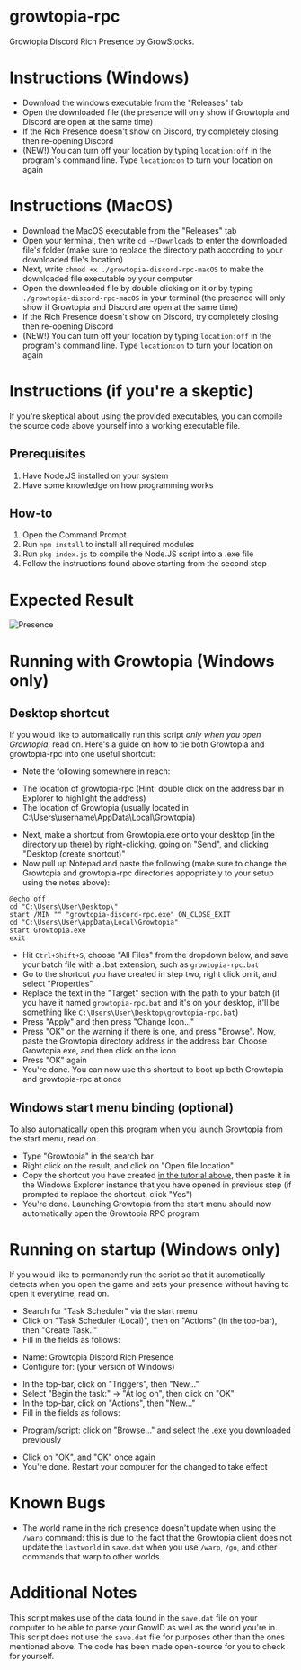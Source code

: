 # growtopia-rpc

Growtopia Discord Rich Presence by GrowStocks.


# Instructions (Windows)
- Download the windows executable from the "Releases" tab
- Open the downloaded file (the presence will only show if Growtopia and Discord are open at the same time) 
- If the Rich Presence doesn't show on Discord, try completely closing then re-opening Discord
- (NEW!) You can turn off your location by typing `location:off` in the program's command line. Type `location:on` to turn your location on again

# Instructions (MacOS)
- Download the MacOS executable from the "Releases" tab
- Open your terminal, then write `cd ~/Downloads` to enter the downloaded file's folder (make sure to replace the directory path according to your downloaded file's location)
- Next, write `chmod +x ./growtopia-discord-rpc-macOS` to make the downloaded file executable by your computer
- Open the downloaded file by double clicking on it or by typing `./growtopia-discord-rpc-macOS` in your terminal (the presence will only show if Growtopia and Discord are open at the same time) 
- If the Rich Presence doesn't show on Discord, try completely closing then re-opening Discord
- (NEW!) You can turn off your location by typing `location:off` in the program's command line. Type `location:on` to turn your location on again

# Instructions (if you're a skeptic)
If you're skeptical about using the provided executables, you can compile the source code above yourself into a working executable file.

## Prerequisites
1. Have Node.JS installed on your system
2. Have some knowledge on how programming works

## How-to
1. Open the Command Prompt
2. Run `npm install` to install all required modules
3. Run `pkg index.js` to compile the Node.JS script into a .exe file
4. Follow the instructions found above starting from the second step

# Expected Result

![Presence](https://i.imgur.com/5dYcvV1.png)

# Running with Growtopia (Windows only)

## Desktop shortcut
If you would like to automatically run this script _only when you open Growtopia_, read on. Here's a guide on how to tie both Growtopia and growtopia-rpc into one useful shortcut:
- Note the following somewhere in reach:
+ The location of growtopia-rpc (Hint: double click on the address bar in Explorer to highlight the address)
+ The location of Growtopia (usually located in C:\Users\username\AppData\Local\Growtopia)
- Next, make a shortcut from Growtopia.exe onto your desktop (in the directory up there) by right-clicking, going on "Send", and clicking "Desktop (create shortcut)"
- Now pull up Notepad and paste the following (make sure to change the Growtopia and growtopia-rpc directories appopriately to your setup using the notes above):

```
@echo off
cd "C:\Users\User\Desktop\"
start /MIN "" "growtopia-discord-rpc.exe" ON_CLOSE_EXIT
cd "C:\Users\User\AppData\Local\Growtopia"
start Growtopia.exe
exit
```
- Hit `Ctrl+Shift+S`, choose "All Files" from the dropdown below, and save your batch file with a .bat extension, such as `growtopia-rpc.bat`
- Go to the shortcut you have created in step two, right click on it, and select "Properties"
- Replace the text in the "Target" section with the path to your batch (if you have it named `growtopia-rpc.bat` and it's on your desktop, it'll be something like `C:\Users\User\Desktop\growtopia-rpc.bat`)
- Press "Apply" and then press "Change Icon..."
- Press "OK" on the warning if there is one, and press "Browse". Now, paste the Growtopia directory address in the address bar. Choose Growtopia.exe, and then click on the icon
- Press "OK" again
- You're done. You can now use this shortcut to boot up both Growtopia and growtopia-rpc at once

## Windows start menu binding (optional)
To also automatically open this program when you launch Growtopia from the start menu, read on.
- Type "Growtopia" in the search bar
- Right click on the result, and click on "Open file location"
- Copy the shortcut you have created [in the tutorial above](#desktop-shortcut), then paste it in the Windows Explorer instance that you have opened in previous step (if prompted to replace the shortcut, click "Yes")
- You're done. Launching Growtopia from the start menu should now automatically open the Growtopia RPC program

# Running on startup (Windows only)

If you would like to permanently run the script so that it automatically detects when you open the game and sets your presence without having to open it everytime, read on.
- Search for "Task Scheduler" via the start menu
- Click on "Task Scheduler (Local)", then on "Actions" (in the top-bar), then "Create Task.."
- Fill in the fields as follows:
+ Name: Growtopia Discord Rich Presence
+ Configure for: (your version of Windows)
- In the top-bar, click on "Triggers", then "New..."
- Select "Begin the task:" -> "At log on", then click on "OK"
- In the top-bar, click on "Actions", then "New..."
- Fill in the fields as follows:
+ Program/script: click on "Browse..." and select the .exe you downloaded previously
- Click on "OK", and "OK" once again
- You're done. Restart your computer for the changed to take effect

# Known Bugs
- The world name in the rich presence doesn't update when using the `/warp` command: this is due to the fact that the Growtopia client does not update the `lastworld` in `save.dat` when you use `/warp`, `/go`, and other commands that warp to other worlds.

# Additional Notes

This script makes use of the data found in the `save.dat` file on your computer to be able to parse your GrowID as well as the world you're in.
This script does not use the `save.dat` file for purposes other than the ones mentioned above. The code has been made open-source for you to check for yourself.
